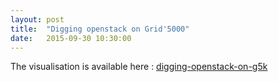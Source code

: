 ```yaml
---
layout: post
title:  "Digging openstack on Grid'5000"
date:   2015-09-30 10:30:00
---
```


The visualisation is available here : [digging-openstack-on-g5k](/static/digging-openstack-on-g5k)
